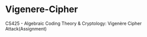 # Vigenere-Cipher
CS425 - Algebraic Coding Theory &amp; Cryptology: Vigenère Cipher Attack(Assignment)
